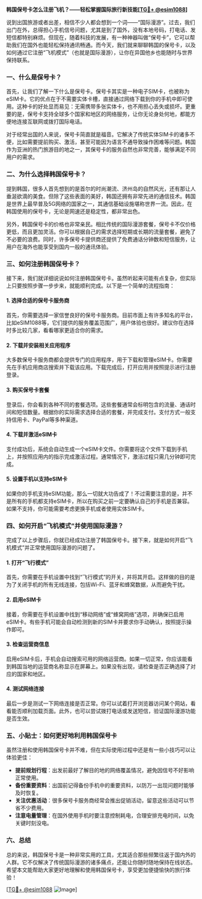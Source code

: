 **韩国保号卡怎么注册飞机？——轻松掌握国际旅行新技能[[TG💪+ @esim1088](https://t.me/s/esim1088)]**

说到出国旅游或者出差，相信不少人都会想到一个词——“国际漫游”。过去，我们出门在外，总得担心手机信号问题，尤其是到了国外，没有本地号码，打电话、发短信都特别麻烦。但现在，随着科技的发展，有一种神器叫做“保号卡”，它可以帮助我们在国外也能轻松保持通讯畅通。而今天，我们就来聊聊韩国的保号卡，以及如何通过它注册“飞机模式”（也就是国际漫游），让你在异国他乡也能随时与世界保持联系。

### 一、什么是保号卡？

首先，让我们了解一下什么是保号卡。保号卡其实是一种电子SIM卡，也被称为eSIM卡。它的优点在于不需要实体卡槽，直接通过网络下载到你的手机中即可使用。这种卡的好处显而易见：无需携带多张实体卡，也不用担心丢失或损坏。更重要的是，保号卡支持全球多个国家和地区的网络服务，让你无论身处何地，都能方便地连接互联网或拨打国际电话。

对于经常出国的人来说，保号卡简直就是福音。它解决了传统实体SIM卡的诸多不便，比如需要提前购买、激活，甚至可能因为语言不通导致操作困难等问题。韩国作为亚洲的热门旅游目的地之一，其保号卡的服务自然也非常完善，能够满足不同用户的需求。

### 二、为什么选择韩国保号卡？

提到韩国，很多人首先想到的是首尔的时尚潮流、济州岛的自然风光，还有那让人垂涎欲滴的美食。但除了这些表面的美好，韩国还拥有非常先进的通信技术。韩国是世界上最早普及5G网络的国家之一，其通信基础设施堪称世界一流。因此，在韩国使用的保号卡，无论是网速还是稳定性，都非常出色。

另外，韩国保号卡的价格也非常亲民。相比传统的国际漫游套餐，保号卡不仅价格更低，而且更加灵活。你可以根据自己的需求选择短期或长期的流量套餐，避免了不必要的浪费。同时，许多保号卡提供商还提供了免费通话分钟数和短信服务，让用户在海外也能享受到国内一般的通讯体验。

### 三、如何注册韩国保号卡？

接下来，我们就详细说说如何注册韩国保号卡。虽然听起来可能有点复杂，但实际上只要按照步骤一步步来，就能顺利完成。以下是一个简单的流程指南：

#### 1. 选择合适的保号卡服务商

首先，你需要选择一家信誉良好的保号卡服务商。目前市面上有许多知名的平台，比如eSIM1088等，它们提供的服务覆盖范围广，用户体验也很好。建议你在选择时多比较几家，看看哪家更适合你的需求。

#### 2. 下载并安装相关应用程序

大多数保号卡服务商都会提供专门的应用程序，用于下载和管理eSIM卡。你需要先在手机应用商店搜索并下载该应用。下载完成后，打开应用并按照提示进行注册登录。

#### 3. 购买保号卡套餐

登录后，你会看到各种不同的套餐选项。这些套餐通常会标明包含的流量、通话时间和短信数量。根据你的实际需求选择合适的套餐，并完成支付。支付方式一般支持信用卡、PayPal等多种渠道。

#### 4. 下载并激活eSIM卡

支付成功后，系统会自动生成一个eSIM卡文件。你需要将这个文件下载到手机上，并按照应用内的指示完成激活过程。通常情况下，激活过程只需几分钟即可完成。

#### 5. 设置手机以支持eSIM卡

如果你的手机支持eSIM功能，那么一切就大功告成了！不过需要注意的是，并不是所有的手机都支持eSIM卡，所以在购买之前一定要确认自己的手机是否兼容。如果不支持，你可能需要考虑更换手机或者使用实体SIM卡。

### 四、如何开启“飞机模式”并使用国际漫游？

完成了以上步骤后，你就已经成功注册了韩国保号卡。接下来，就是如何开启“飞机模式”并正常使用国际漫游的问题了。

#### 1. 打开“飞行模式”

首先，你需要在手机设置中找到“飞行模式”的开关，并将其开启。这样做的目的是为了关闭手机的所有无线连接，包括Wi-Fi、蓝牙和蜂窝数据，从而避免干扰。

#### 2. 启用eSIM卡

接着，你需要在手机设置中找到“移动网络”或“蜂窝网络”选项，并确保已启用eSIM卡。有些手机可能会自动检测到新的SIM卡并要求你手动确认，按照提示操作即可。

#### 3. 检查运营商信息

启用eSIM卡后，手机会自动搜索可用的网络运营商。如果一切正常，你应该能看到韩国当地的运营商名称显示在屏幕上。如果没有出现，请检查是否正确选择了对应的国家和地区。

#### 4. 测试网络连接

最后一步是测试一下网络连接是否正常。你可以试着打开浏览器访问某个网站，看看能否顺利加载页面。此外，也可以尝试拨打电话或发送短信，验证国际漫游功能是否生效。

### 五、小贴士：如何更好地利用韩国保号卡

虽然注册和使用韩国保号卡并不难，但在实际使用过程中还是有一些小技巧可以让体验更佳：

- **提前规划行程**：出发前最好了解目的地的网络覆盖情况，避免因信号不好影响正常使用。
- **备份重要资料**：出国前记得备份手机中的重要资料，以防万一出现问题时能够及时恢复。
- **关注优惠活动**：很多保号卡服务商经常会推出促销活动，留意这些活动可以节省不少费用。
- **注意电量管理**：在国外使用手机时要注意控制耗电，合理安排充电时间，以免关键时刻没电。

### 六、总结

总的来说，韩国保号卡是一种非常实用的工具，尤其适合那些频繁往返于国内外的人群。它不仅解决了传统国际漫游的诸多痛点，还能让你随时随地保持在线状态。希望本文能帮助大家更好地理解和使用韩国保号卡，享受更加便捷愉快的旅行体验！

[[TG💪+ @esim1088](https://t.me/s/esim1088) ![Image](https://i.postimg.cc/4NQfJmqS/Snipaste-2025-05-13-00-14-12.png)]